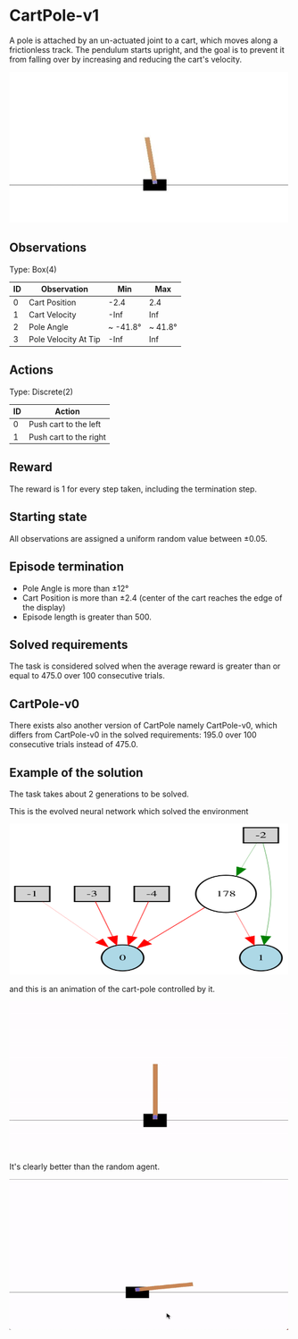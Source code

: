 # CartPole-v1
A pole is attached by an un-actuated joint to a cart, which moves along a frictionless track. The pendulum starts upright, and the goal is to prevent it from falling over by increasing and reducing the cart's velocity.

<img src="../images/cartpole.jpg" width="500" height="270" />

## Observations

Type: Box(4)

| ID | Observation | Min | Max |
| ---- | ----------- | ---- | ----| 
| 0 | Cart Position | -2.4 | 2.4 |
| 1 | Cart Velocity | -Inf | Inf |
| 2 | Pole Angle | ~ -41.8° | ~ 41.8°| 
| 3 | Pole Velocity At Tip | -Inf | Inf|

## Actions

Type: Discrete(2)

| ID |	Action |
| ---- | ----- |
| 0 	| Push cart to the left |
| 1 	| Push cart to the right |

## Reward
The reward is 1 for every step taken, including the termination step.

## Starting state
All observations are assigned a uniform random value between ±0.05.

## Episode termination
* Pole Angle is more than ±12°
* Cart Position is more than ±2.4 (center of the cart reaches the edge of the display)
* Episode length is greater than 500.

## Solved requirements
The task is considered solved when the average reward is greater than or equal to 475.0 over 100 consecutive trials.

## CartPole-v0
There exists also another version of CartPole namely CartPole-v0, which differs from CartPole-v0 in the solved requirements: 195.0 over 100 consecutive trials instead of 475.0.

## Example of the solution
The task takes about 2 generations to be solved.

This is the evolved neural network which solved the environment

<img src="../images/cartpole_net.svg" width="500" height="270" />

and this is an animation of the cart-pole controlled by it.

<img src="../images/cartpole.gif" width="500" height="270" />

It's clearly better than the random agent.

<img src="../images/cartpole_random.gif" width="500" height="270" />